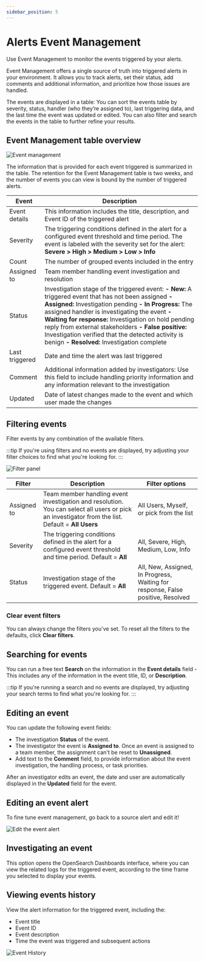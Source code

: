 ```yaml
---
sidebar_position: 5
---
```



# Alerts Event Management



Use Event Management to monitor the events triggered by your alerts.

Event Management offers a single source of truth into triggered alerts in your environment. It allows you to track alerts, set their status, add comments and additional information, and prioritize how those issues are handled.

The events are displayed in a table: You can sort the events table by severity, status, handler (who they’re assigned to), last triggering data, and the last time the event was updated or edited. You can also filter and search the events in the table to further refine your results.

## Event Management table overview


![Event management](https://dytvr9ot2sszz.cloudfront.net/logz-docs/alerts/event-management-main.png)

The information that is provided for each event triggered is summarized in the table. The retention for the Event Management table is two weeks, and the number of events you can view is bound by the number of triggered alerts.  


|Event| Description| 
|---|---| 
|Event details|This information includes the title, description, and Event ID of the triggered alert |
|Severity| The triggering conditions defined in the alert for a configured event threshold and time period. The event is labeled with the severity set for the alert:   **Severe > High > Medium > Low > Info**|
|Count| The number of grouped events included in the entry |
|Assigned to| Team member handling event investigation and resolution |
|Status|Investigation stage of the triggered event:    **- New:** A triggered event that has not been assigned **- Assigned:** Investigation pending **- In Progress:** The assigned handler is investigating the event **- Waiting for response:** Investigation on hold pending reply from external stakeholders  **- False positive:**  Investigation verified that the detected activity is benign  **- Resolved:** Investigation complete |
|Last triggered| Date and time the alert was last triggered |
|Comment| Additional information added by investigators:  Use this field to include handling priority information and any information relevant to the investigation|
|Updated|Date of latest changes made to the event and which user made the changes|


## Filtering events

Filter events by any combination of the available filters. 

:::tip
If you're using filters and no events are displayed, try adjusting your filter choices to find what you're looking for.
:::


![Filter panel](https://dytvr9ot2sszz.cloudfront.net/logz-docs/alerts/event-filters.png)

|Filter| Description| Filter options|
|---|---|---|
|Assigned to| Team member handling event investigation and resolution. You can select all users or pick an investigator from the list. Default = **All Users**|  All Users, Myself, or pick from the list|
|Severity| The triggering conditions defined in the alert for a configured event threshold and time period. Default =  **All**| All, Severe, High, Medium,  Low, Info|
|Status|Investigation stage of the triggered event. Default =  **All**|  All, New, Assigned, In Progress, Waiting for response, False positive, Resolved   |


### Clear event filters
You can always change the filters you've set. 
To reset all the filters to the defaults, click **Clear filters**. 

## Searching for events

You can run a free text **Search** on the information in the **Event details** field -  This includes any of the information in the event title, ID, or **Description**.

:::tip
If you're running a search and no events are displayed, try adjusting your search terms to find what you're looking for. 
:::


## Editing an event

You can update the following event fields: 

- The investigation **Status** of the event.
- The investigator the event is **Assigned to**. Once an event is assigned to a team member, the assignment can't be reset to **Unassigned**. 
- Add text to the **Comment** field, to provide information about the event investigation, the handling process, or task priorities. 

After an investigator edits an event, the date and user are automatically displayed in the **Updated** field for the event.  


## Editing an event alert

To fine tune event management, go back to a source alert and edit it! 

![Edit the event alert](https://dytvr9ot2sszz.cloudfront.net/logz-docs/alerts/edit-alert-event.gif)


## Investigating an event
This option opens the OpenSearch Dashboards interface, where you can view the related logs for the triggered event, according to the time frame you selected to display your events.



## Viewing events history
View the alert information for the triggered event, including the:

- Event title 
- Event ID
- Event description
- Time the event was triggered and subsequent actions

![Event History](https://dytvr9ot2sszz.cloudfront.net/logz-docs/alerts/event-history.png)

